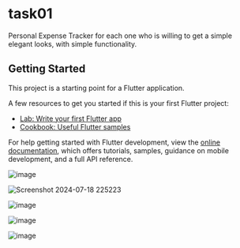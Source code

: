 # task01

Personal Expense Tracker for each one who is willing to get a simple elegant looks, with simple functionality.

## Getting Started

This project is a starting point for a Flutter application.

A few resources to get you started if this is your first Flutter project:

- [Lab: Write your first Flutter app](https://docs.flutter.dev/get-started/codelab)
- [Cookbook: Useful Flutter samples](https://docs.flutter.dev/cookbook)

For help getting started with Flutter development, view the
[online documentation](https://docs.flutter.dev/), which offers tutorials,
samples, guidance on mobile development, and a full API reference.

![image](https://github.com/user-attachments/assets/d2a1d7a9-c9b9-4a01-a683-90495da6848e)


![Screenshot 2024-07-18 225223](https://github.com/user-attachments/assets/d7c4c17f-6049-4a4c-a5ac-1ba8beb0199a)


![image](https://github.com/user-attachments/assets/1338e051-2955-4250-96bd-8fe5ea88e4e4)


![image](https://github.com/user-attachments/assets/64f57294-13d2-4399-8d67-6ece2e888171)


![image](https://github.com/user-attachments/assets/a5b595b8-62e1-42ee-b37a-b7aa992325f3)


